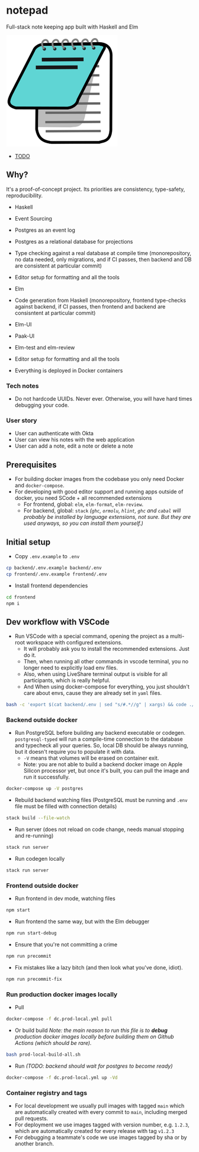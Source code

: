 # notepad

Full-stack note keeping app built with Haskell and Elm

<img src="docs/icon.png" alt="notepad" width="300"/>

- [TODO](docs/TODO.md)

## Why?

It's a proof-of-concept project. Its priorities are consistency, type-safety, reproducibility.

- Haskell
- Event Sourcing
- Postgres as an event log
- Postgres as a relational database for projections
- Type checking against a real database at compile time (monorepository, no data needed, only migrations, and if CI passes, then backend and DB are consistent at particular commit)
- Editor setup for formatting and all the tools

- Elm
- Code generation from Haskell (monorepository, frontend type-checks against backend, if CI passes, then frontend and backend are consisntent at particular commit)
- Elm-UI
- Paak-UI
- Elm-test and elm-review
- Editor setup for formatting and all the tools

- Everything is deployed in Docker containers

### Tech notes

- Do not hardcode UUIDs. Never ever. Otherwise, you will have hard times debugging your code.

### User story

- User can authenticate with Okta
- User can view his notes with the web application
- User can add a note, edit a note or delete a note

## Prerequisites

- For building docker images from the codebase you only need Docker and `docker-compose`.
- For developing with good editor support and running apps outside of docker, you need SCode + all recommended extensions
  - For frontend, global: `elm`, `elm-format`, `elm-review`.
  - For backend, global: `stack` _(`ghc`, `ormolu`, `hlint`, `ghc` and `cabal` will probably be installed by language extensions, not sure. But they are used anyways, so you can install them yourself.)_

## Initial setup

- Copy `.env.example` to `.env`

```sh
cp backend/.env.example backend/.env
cp frontend/.env.example frontend/.env
```

- Install frontend dependencies

```sh
cd frontend
npm i
```

## Dev workflow with VSCode

- Run VSCode with a special command, opening the project as a multi-root workspace with configured extensions.
  - It will probably ask you to install the recommended extensions. Just do it.
  - Then, when running all other commands in vscode terminal, you no longer need to explicitly load env files.
  - Also, when using LiveShare terminal output is visible for all participants, which is really helpful.
  - And When using docker-compose for everything, you just shouldn't care about envs, cause they are already set in `yaml` files.

```sh
bash -c 'export $(cat backend/.env | sed "s/#.*//g" | xargs) && code ./notepad.code-workspace'
```

### Backend outside docker

- Run PostgreSQL before building any backend executable or codegen. `postgresql-typed` will run a compile-time connection to the database and typecheck all your queries. So, local DB should be always running, but it doesn't require you to populate it with data.
  - `-V` means that volumes will be erased on container exit.
  - Note: you are not able to build a backend docker image on Apple Silicon processor yet, but once it's built, you can pull the image and run it successfully.

```sh
docker-compose up -V postgres
```

- Rebuild backend watching files (PostgreSQL must be running and `.env` file must be filled with connection details)

```sh
stack build --file-watch
```

- Run server (does not reload on code change, needs manual stopping and re-running)

```sh
stack run server
```

- Run codegen locally

```sh
stack run server
```

### Frontend outside docker

- Run frontend in dev mode, watching files

```sh
npm start
```

- Run frontend the same way, but with the Elm debugger

```sh
npm run start-debug
```

- Ensure that you're not committing a crime

```sh
npm run precommit
```

- Fix mistakes like a lazy bitch (and then look what you've done, idiot).

```sh
npm run precommit-fix
```

### Run production docker images locally


- Pull

```sh
docker-compose -f dc.prod-local.yml pull
```

- Or build build
_Note: the main reason to run this file is to **debug** production docker images locally before building them on Github Actions (which should be rare)._

```sh
bash prod-local-build-all.sh
```

- Run _(TODO: backend should wait for postgres to become ready)_

```sh
docker-compose -f dc.prod-local.yml up -Vd
```

### Container registry and tags

- For local development we usually pull images with tagged `main` which are automatically created with every commit to `main`, including merged pull requests.
- For deployment we use images tagged with version number, e.g. `1.2.3`, which are automatically created for every release with tag `v1.2.3`
- For debugging a teammate's code we use images tagged by sha or by another branch.
